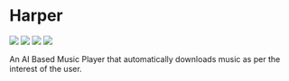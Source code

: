 # Harper

![](https://img.shields.io/badge/Language-Swift-Orange)
![](https://img.shields.io/badge/Language-Java-red)
![](https://img.shields.io/badge/IDE-Android_Studio-green)
![](https://img.shields.io/badge/IDE-Xcode-blue)

An AI Based Music Player that automatically downloads music as per the interest of the user.




